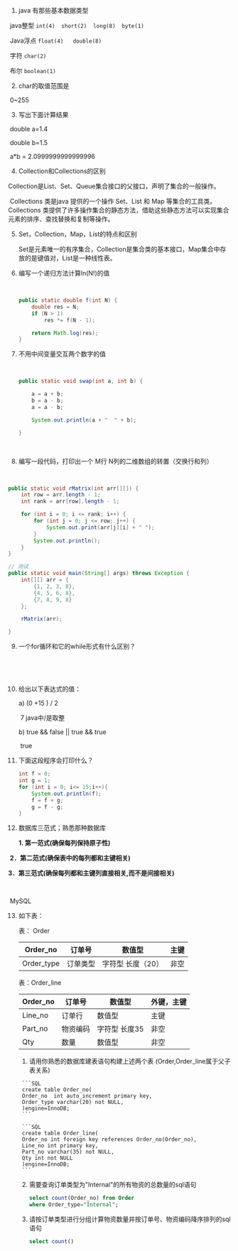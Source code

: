 1.   java 有那些基本数据类型

​		java整型     `int(4)  short(2)  long(8)  byte(1)`

​		 Java浮点     `float(4)   double(8)`

​		 字符            `char(2)`

​		 布尔            `boolean(1)`

2.   char的取值范围是

​			0~255

 


3.   写出下面计算结果

​		double     a=1.4

​		double      b=1.5 

​		a*b = 2.0999999999999996





4.   Collection和Collections的区别

​		Collection是List、Set、Queue集合接口的父接口，声明了集合的一般操作。

​		Collections 类是java 提供的一个操作 Set、List 和 Map 等集合的工具类。Collections 类提供了许多操作集合的静态方法，借助这些静态方法可以实现集合元素的排序、查找替换和复制等操作。



5.   Set，Collection，Map，List的特点和区别

     ​     Set是元素唯一的有序集合，Collection是集合类的基本接口，Map集合中存放的是键值对，List是一种线性表。

     

6.   编写一个递归方法计算ln(N!)的值

     ​	

     ```java
     public static double f(int N) {
         double res = N;
         if (N > 1)
             res *= f(N - 1);
     
         return Math.log(res);
     }
     ```

     

     

7.   不用中间变量交互两个数字的值

     ​	

     ```java
     public static void swap(int a, int b) {
     
         a = a + b;
         b = a - b;
         a = a - b;
     
         System.out.println(a + "  " + b);
     
     }
     ```

     ​	

     

8.   编写一段代码，打印出一个 M行 N列的二维数组的转置（交换行和列）

​			

```java
public static void rMatrix(int arr[][]) {
    int row = arr.length - 1;
    int rank = arr[row].length - 1;

    for (int i = 0; i <= rank; i++) {
        for (int j = 0; j <= row; j++) {
            System.out.print(arr[j][i] + " ");
        }
        System.out.println();
    }
}

// 测试
public static void main(String[] args) throws Exception {
    int[][] arr = {
        {1, 2, 3, 8},
        {4, 5, 6, 8},
        {7, 8, 9, 8}
    };

    rMatrix(arr);

}
```



9.    一个for循环和它的while形式有什么区别？

​			

​			



10.   给出以下表达式的值：

      a)     (0 +15 ) / 2     

      ​				7                  java中/是取整

      b)     true && false || true && true

      ​			true

      

      

11.   下面这段程序会打印什么？

      ```java
      int f = 0;
      int g = 1;
      for (int i = 0; i<= 15;i++){
          System.out.println(f);
          f = f + g;
          g = f - g;
      }
      ```

      

12.   数据库三范式；熟悉那种数据库  

      **1.   第一范式(确保每列保持原子性)**

​		**2．第二范式(确保表中的每列都和主键相关)**

​		**3．第三范式(确保每列都和主键列直接相关,而不是间接相关)**

​			

​			MySQL



13.   如下表：

      表： Order

      | Order_no   | 订单号   | 数值型            | 主键 |
      | ---------- | -------- | ----------------- | ---- |
      | Order_type | 订单类型 | 字符型 长度（20） | 非空 |

      表：Order_line

      | Order_no | 订单号   | 数值型        | 外键，主键 |
      | -------- | -------- | ------------- | ---------- |
      | Line_no  | 订单行   | 数值型        | 主键       |
      | Part_no  | 物资编码 | 字符型 长度35 | 非空       |
      | Qty      | 数量     | 数值型        | 非空       |

      1)    请用你熟悉的数据库建表语句构建上述两个表 (Order,Order_line属于父子表关系)

           ```SQL
           create table Order_no(
           Order_no  int auto_increment primary key,
           Order_type varchar(20) not NULL,
           )engine=InnoDB;	
           ```

           ```SQL
           create table Order_line(
           Order_no int foreign key references Order_no(Order_no),
           Line_no int primary key,
           Part_no varchar(35) not NULL,
           Qty int not NULL
           )engine=InnoDB;
           ```

           

      2)   需要查询订单类型为"Internal"的所有物资的总数量的sql语句

           ```sql
           select count(Order_no) from Order 
           where Order_type="Internal";
           ```

           

      3)   请按订单类型进行分组计算物资数量并按订单号、物资编码降序排列的sql语句

           ```sql
           select count()
           ```

           

​	